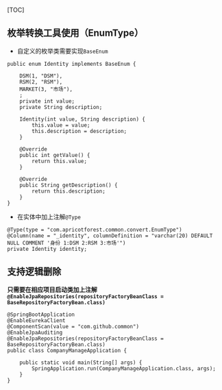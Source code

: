 [TOC]

## 枚举转换工具使用（EnumType）

- 自定义的枚举类需要实现`BaseEnum`
```
public enum Identity implements BaseEnum {

    DSM(1, "DSM"),
    RSM(2, "RSM"),
    MARKET(3, "市场"),
    ;
    private int value;
    private String description;

    Identity(int value, String description) {
        this.value = value;
        this.description = description;
    }

    @Override
    public int getValue() {
        return this.value;
    }

    @Override
    public String getDescription() {
        return this.description;
    }
}
```
- 在实体中加上注解`@Type`
```
@Type(type = "com.apricotforest.common.convert.EnumType")
@Column(name = "_identity", columnDefinition = "varchar(20) DEFAULT NULL COMMENT '身份 1:DSM 2:RSM 3:市场'")
private Identity identity;
```

## 支持逻辑删除
**只需要在相应项目启动类加上注解`@EnableJpaRepositories(repositoryFactoryBeanClass = BaseRepositoryFactoryBean.class)`**
```
@SpringBootApplication
@EnableEurekaClient
@ComponentScan(value = "com.github.common")
@EnableJpaAuditing
@EnableJpaRepositories(repositoryFactoryBeanClass = BaseRepositoryFactoryBean.class)
public class CompanyManageApplication {

	public static void main(String[] args) {
		SpringApplication.run(CompanyManageApplication.class, args);
	}
}
```
